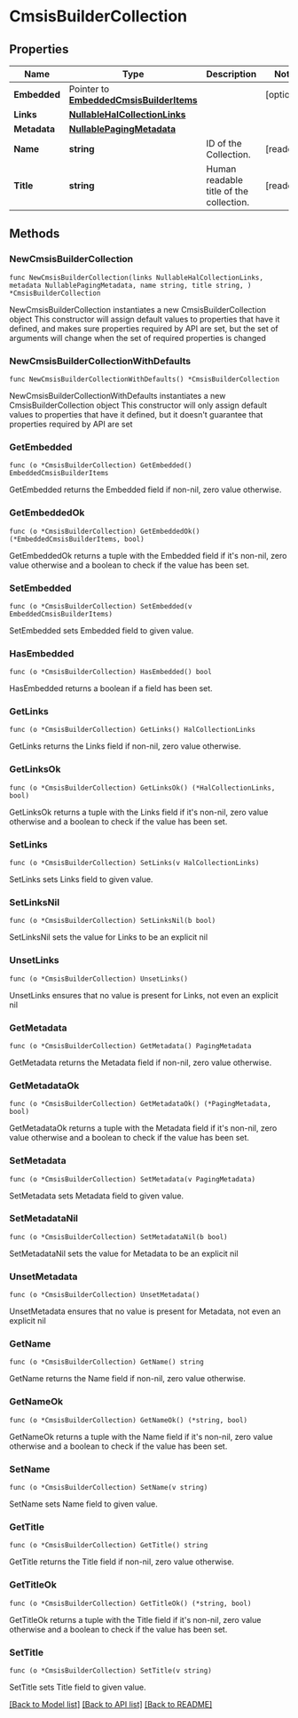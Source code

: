 <!--
Copyright (C) 2020-2022 Arm Limited or its affiliates and Contributors. All rights reserved.
SPDX-License-Identifier: Apache-2.0
-->
# CmsisBuilderCollection

## Properties

Name | Type | Description | Notes
------------ | ------------- | ------------- | -------------
**Embedded** | Pointer to [**EmbeddedCmsisBuilderItems**](EmbeddedCmsisBuilderItems.md) |  | [optional] 
**Links** | [**NullableHalCollectionLinks**](HalCollectionLinks.md) |  | 
**Metadata** | [**NullablePagingMetadata**](PagingMetadata.md) |  | 
**Name** | **string** | ID of the Collection. | [readonly] 
**Title** | **string** | Human readable title of the collection. | [readonly] 

## Methods

### NewCmsisBuilderCollection

`func NewCmsisBuilderCollection(links NullableHalCollectionLinks, metadata NullablePagingMetadata, name string, title string, ) *CmsisBuilderCollection`

NewCmsisBuilderCollection instantiates a new CmsisBuilderCollection object
This constructor will assign default values to properties that have it defined,
and makes sure properties required by API are set, but the set of arguments
will change when the set of required properties is changed

### NewCmsisBuilderCollectionWithDefaults

`func NewCmsisBuilderCollectionWithDefaults() *CmsisBuilderCollection`

NewCmsisBuilderCollectionWithDefaults instantiates a new CmsisBuilderCollection object
This constructor will only assign default values to properties that have it defined,
but it doesn't guarantee that properties required by API are set

### GetEmbedded

`func (o *CmsisBuilderCollection) GetEmbedded() EmbeddedCmsisBuilderItems`

GetEmbedded returns the Embedded field if non-nil, zero value otherwise.

### GetEmbeddedOk

`func (o *CmsisBuilderCollection) GetEmbeddedOk() (*EmbeddedCmsisBuilderItems, bool)`

GetEmbeddedOk returns a tuple with the Embedded field if it's non-nil, zero value otherwise
and a boolean to check if the value has been set.

### SetEmbedded

`func (o *CmsisBuilderCollection) SetEmbedded(v EmbeddedCmsisBuilderItems)`

SetEmbedded sets Embedded field to given value.

### HasEmbedded

`func (o *CmsisBuilderCollection) HasEmbedded() bool`

HasEmbedded returns a boolean if a field has been set.

### GetLinks

`func (o *CmsisBuilderCollection) GetLinks() HalCollectionLinks`

GetLinks returns the Links field if non-nil, zero value otherwise.

### GetLinksOk

`func (o *CmsisBuilderCollection) GetLinksOk() (*HalCollectionLinks, bool)`

GetLinksOk returns a tuple with the Links field if it's non-nil, zero value otherwise
and a boolean to check if the value has been set.

### SetLinks

`func (o *CmsisBuilderCollection) SetLinks(v HalCollectionLinks)`

SetLinks sets Links field to given value.


### SetLinksNil

`func (o *CmsisBuilderCollection) SetLinksNil(b bool)`

 SetLinksNil sets the value for Links to be an explicit nil

### UnsetLinks
`func (o *CmsisBuilderCollection) UnsetLinks()`

UnsetLinks ensures that no value is present for Links, not even an explicit nil
### GetMetadata

`func (o *CmsisBuilderCollection) GetMetadata() PagingMetadata`

GetMetadata returns the Metadata field if non-nil, zero value otherwise.

### GetMetadataOk

`func (o *CmsisBuilderCollection) GetMetadataOk() (*PagingMetadata, bool)`

GetMetadataOk returns a tuple with the Metadata field if it's non-nil, zero value otherwise
and a boolean to check if the value has been set.

### SetMetadata

`func (o *CmsisBuilderCollection) SetMetadata(v PagingMetadata)`

SetMetadata sets Metadata field to given value.


### SetMetadataNil

`func (o *CmsisBuilderCollection) SetMetadataNil(b bool)`

 SetMetadataNil sets the value for Metadata to be an explicit nil

### UnsetMetadata
`func (o *CmsisBuilderCollection) UnsetMetadata()`

UnsetMetadata ensures that no value is present for Metadata, not even an explicit nil
### GetName

`func (o *CmsisBuilderCollection) GetName() string`

GetName returns the Name field if non-nil, zero value otherwise.

### GetNameOk

`func (o *CmsisBuilderCollection) GetNameOk() (*string, bool)`

GetNameOk returns a tuple with the Name field if it's non-nil, zero value otherwise
and a boolean to check if the value has been set.

### SetName

`func (o *CmsisBuilderCollection) SetName(v string)`

SetName sets Name field to given value.


### GetTitle

`func (o *CmsisBuilderCollection) GetTitle() string`

GetTitle returns the Title field if non-nil, zero value otherwise.

### GetTitleOk

`func (o *CmsisBuilderCollection) GetTitleOk() (*string, bool)`

GetTitleOk returns a tuple with the Title field if it's non-nil, zero value otherwise
and a boolean to check if the value has been set.

### SetTitle

`func (o *CmsisBuilderCollection) SetTitle(v string)`

SetTitle sets Title field to given value.



[[Back to Model list]](../README.md#documentation-for-models) [[Back to API list]](../README.md#documentation-for-api-endpoints) [[Back to README]](../README.md)


